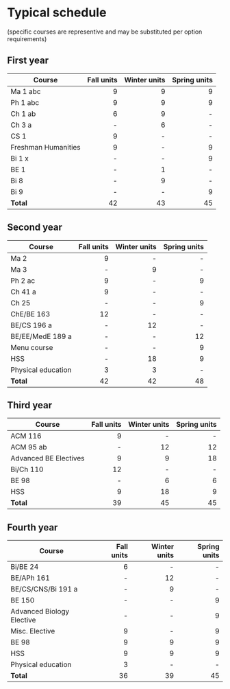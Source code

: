 # Typical schedule 
(specific courses are representive and may be substituted per option requirements)

## First year

| Course        | Fall units | Winter units | Spring units|
| ------------- |-------------:| -----:| -----:|
|Ma 1 abc | 9 | 9 | 9 |
|Ph 1 abc | 9 | 9 | 9 |
|Ch 1 ab | 6 | 9 | - |
|Ch 3 a | - | 6 | - |
| CS 1 | 9 | - | - |
| Freshman Humanities | 9 | - | 9 |
|Bi 1 x  | - | - | 9 |
|BE 1  | - | 1 | - |
|Bi 8 | - | 9 | - |
|Bi 9 | - | - | 9 |
|**Total** | 42 | 43 | 45 |


## Second year

| Course        | Fall units | Winter units | Spring units|
| ------------- |-------------:| -----:| -----:|
|Ma 2 | 9 | - | - |
|Ma 3 | - | 9 | - |
|Ph 2 ac | 9 | - | 9 |
|Ch 41 a | 9 | - | - |
|Ch 25 | - | - | 9 |
|ChE/BE 163 | 12 | - | - |
|BE/CS 196 a | - | 12 | - |
|BE/EE/MedE 189 a | - | - | 12 |
|Menu course  | - | - | 9 |
| HSS | - | 18 | 9 |
|Physical education | 3 | 3 | - |
|**Total** | 42 | 42 | 48 |


## Third year
| Course        | Fall units | Winter units | Spring units|
| ------------- |-------------:| -----:| -----:|
| ACM 116| 9 | - | - |
| ACM 95 ab | - | 12 | 12 |
| Advanced BE Electives| 9 | 9 | 18 |
|Bi/Ch 110 | 12 | - | - |
|BE 98| - | 6 | 6 |
| HSS | 9 | 18 | 9|
|**Total** | 39| 45 | 45 |


## Fourth year
| Course        | Fall units | Winter units | Spring units|
| ------------- |-------------:| -----:| -----:|
| Bi/BE 24 | 6 | - | - |
| BE/APh 161 | - | 12 | - |
|BE/CS/CNS/Bi 191 a | - | 9 | - | 
|BE 150 | - | - | 9 |
|Advanced Biology Elective | - | - | 9 |
| Misc. Elective | 9 | - | 9 |
| BE 98 | 9 | 9 | 9 |
| HSS | 9 | 9 | 9 |
|Physical education | 3 | - | - |
|**Total** | 36 | 39 | 45 |
